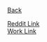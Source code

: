 [Back](../../../)  
  
[Reddit Link](https://www.reddit.com/r/ludobots/wiki/pyrosim/objects)  
[Work Link](https://www.reddit.com/r/ludobots/comments/6rudrf/submission_my_work_submission_for_project/)
  
